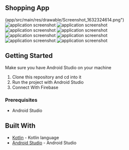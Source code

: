 ## Shopping App

(app/src/main/res/drawable/Screenshot_1632324614.png")
![application screenshot](app/src/main/res/drawable/Screenshot_1632324619.png")
![application screenshot](app/src/main/res/drawable/Screenshot_1632324645.png")
![application screenshot](app/src/main/res/drawable/Screenshot_1632324653.png")
![application screenshot](app/src/main/res/drawable/Screenshot_1632324658.png")
![application screenshot](app/src/main/res/drawable/Screenshot_1632324689.png")
![application screenshot](app/src/main/res/drawable/Screenshot_1632324697.png")
![application screenshot](app/src/main/res/drawable/Screenshot_1632324707.png")
![application screenshot](app/src/main/res/drawable/Screenshot_1632324722.png")


## Getting Started
Make sure you have Android Studio on your machine

1.  Clone this repository and cd into it
2.  Run the project with Android Studio
3.  Connect With Firebase 

### Prerequisites

* Android Studio

## Built With

* [Kotlin](https://kotlinlang.org/) - Kotlin language
* [Android Studio](https://developer.android.com/studio/) - Android Studio
